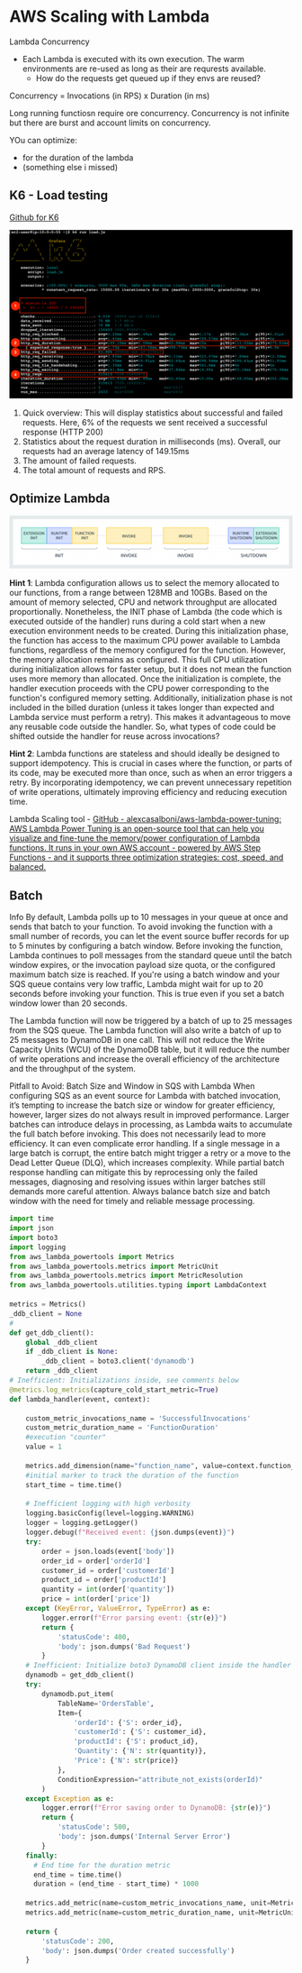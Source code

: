# AWS Scaling with Lambda
Lambda Concurrency

- Each Lambda is executed with its own execution. The warm environments are re-used as long as their are requrests available.
  - How do the requests get queued up if they envs are reused?

Concurrency =  Invocations (in RPS) x Duration (in ms)

Long running functiosn require ore concurrency.
Concurrency is not infinite but there are burst and account limits on concurrency.

YOu can optimize:
* for the duration of the lambda
* (something else i missed)

## K6 - Load testing

[Github for K6](https://github.com/grafana/k6)

![K6 Testing](k6.png)


1. Quick overview: This will display statistics about successful and failed requests. Here, 6% of the requests we sent received a successful response (HTTP 200)
2. Statistics about the request duration in milliseconds (ms). Overall, our requests had an average latency of 149.15ms
3. The amount of failed requests.
4. The total amount of requests and RPS.

## Optimize Lambda
![](optimize_lambda.png)


**Hint 1**: Lambda configuration allows us to select the memory allocated to our functions, from a range between 128MB and 10GBs. Based on the amount of memory selected, CPU and network throughput are allocated proportionally. Nonetheless, the INIT phase of Lambda (the code which is executed outside of the handler) runs during a cold start when a new execution environment needs to be created. During this initialization phase, the function has access to the maximum CPU power available to Lambda functions, regardless of the memory configured for the function. However, the memory allocation remains as configured. This full CPU utilization during initialization allows for faster setup, but it does not mean the function uses more memory than allocated. Once the initialization is complete, the handler execution proceeds with the CPU power corresponding to the function's configured memory setting. Additionally, initialization phase is not included in the billed duration (unless it takes longer than expected and Lambda service must perform a retry). This makes it advantageous to move any reusable code outside the handler. So, what types of code could be shifted outside the handler for reuse across invocations?

**Hint 2**: Lambda functions are stateless and should ideally be designed to support idempotency. This is crucial in cases where the function, or parts of its code, may be executed more than once, such as when an error triggers a retry. By incorporating idempotency, we can prevent unnecessary repetition of write operations, ultimately improving efficiency and reducing execution time.


Lambda Scaling tool - [GitHub - alexcasalboni/aws-lambda-power-tuning: AWS Lambda Power Tuning is an open-source tool that can help you visualize and fine-tune the memory/power configuration of Lambda functions. It runs in your own AWS account - powered by AWS Step Functions - and it supports three optimization strategies: cost, speed, and balanced.](https://github.com/alexcasalboni/aws-lambda-power-tuning)


## Batch

Info
By default, Lambda polls up to 10 messages in your queue at once and sends that batch to your function. To avoid invoking the function with a small number of records, you can let the event source buffer records for up to 5 minutes by configuring a batch window. Before invoking the function, Lambda continues to poll messages from the standard queue until the batch window expires, or the invocation payload size quota, or the configured maximum batch size is reached.
If you're using a batch window and your SQS queue contains very low traffic, Lambda might wait for up to 20 seconds before invoking your function. This is true even if you set a batch window lower than 20 seconds.

The Lambda function will now be triggered by a batch of up to 25 messages from the SQS queue. The Lambda function will also write a batch of up to 25 messages to DynamoDB in one call. This will not reduce the Write Capacity Units (WCU) of the DynamoDB table, but it will reduce the number of write operations and increase the overall efficiency of the architecture and the throughput of the system.

Pitfall to Avoid: Batch Size and Window in SQS with Lambda
When configuring SQS as an event source for Lambda with batched invocation, it’s tempting to increase the batch size or window for greater efficiency, however, larger sizes do not always result in improved performance. Larger batches can introduce delays in processing, as Lambda waits to accumulate the full batch before invoking. This does not necessarily lead to more efficiency. It can even complicate error handling. If a single message in a large batch is corrupt, the entire batch might trigger a retry or a move to the Dead Letter Queue (DLQ), which increases complexity. While partial batch response handling can mitigate this by reprocessing only the failed messages, diagnosing and resolving issues within larger batches still demands more careful attention. Always balance batch size and batch window with the need for timely and reliable message processing.

```python
import time
import json
import boto3
import logging
from aws_lambda_powertools import Metrics
from aws_lambda_powertools.metrics import MetricUnit
from aws_lambda_powertools.metrics import MetricResolution
from aws_lambda_powertools.utilities.typing import LambdaContext

metrics = Metrics()
_ddb_client = None
#
def get_ddb_client():
    global _ddb_client
    if _ddb_client is None:
        _ddb_client = boto3.client('dynamodb')
    return _ddb_client
# Inefficient: Initializations inside, see comments below
@metrics.log_metrics(capture_cold_start_metric=True)
def lambda_handler(event, context):

    custom_metric_invocations_name = 'SuccessfulInvocations'
    custom_metric_duration_name = 'FunctionDuration'
    #execution "counter"
    value = 1

    metrics.add_dimension(name="function_name", value=context.function_name)
    #initial marker to track the duration of the function
    start_time = time.time()

    # Inefficient logging with high verbosity
    logging.basicConfig(level=logging.WARNING)
    logger = logging.getLogger()
    logger.debug(f"Received event: {json.dumps(event)}")
    try:
        order = json.loads(event['body'])
        order_id = order['orderId']
        customer_id = order['customerId']
        product_id = order['productId']
        quantity = int(order['quantity'])
        price = int(order['price'])
    except (KeyError, ValueError, TypeError) as e:
        logger.error(f"Error parsing event: {str(e)}")
        return {
            'statusCode': 400,
            'body': json.dumps('Bad Request')
        }
    # Inefficient: Initialize boto3 DynamoDB client inside the handler
    dynamodb = get_ddb_client()
    try:
        dynamodb.put_item(
            TableName='OrdersTable',
            Item={
                'orderId': {'S': order_id},
                'customerId': {'S': customer_id},
                'productId': {'S': product_id},
                'Quantity': {'N': str(quantity)},
                'Price': {'N': str(price)}
            },
            ConditionExpression="attribute_not_exists(orderId)"
        )
    except Exception as e:
        logger.error(f"Error saving order to DynamoDB: {str(e)}")
        return {
            'statusCode': 500,
            'body': json.dumps('Internal Server Error')
        }
    finally:
      # End time for the duration metric
      end_time = time.time()
      duration = (end_time - start_time) * 1000

    metrics.add_metric(name=custom_metric_invocations_name, unit=MetricUnit.Count, value=1, resolution=MetricResolution.High)
    metrics.add_metric(name=custom_metric_duration_name, unit=MetricUnit.Milliseconds, value=duration, resolution=MetricResolution.High)

    return {
        'statusCode': 200,
        'body': json.dumps('Order created successfully')
    }

```
